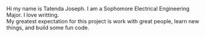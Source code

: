 Hi my name is Tatenda Joseph. 
I am a Sophomore Electrical Engineering Major. 
I love writting.  
My greatest expectation for this project is work with great people, learn new things, and build some fun code. 